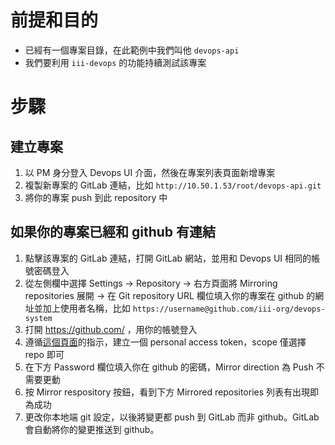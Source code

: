 # 前提和目的
- 已經有一個專案目錄，在此範例中我們叫他 `devops-api`
- 我們要利用 `iii-devops` 的功能持續測試該專案
# 步驟
## 建立專案
1. 以 PM 身分登入 Devops UI 介面，然後在專案列表頁面新增專案
1. 複製新專案的 GitLab 連結，比如 `http://10.50.1.53/root/devops-api.git`
1. 將你的專案 push 到此 repository 中
## 如果你的專案已經和 github 有連結
1. 點擊該專案的 GitLab 連結，打開 GitLab 網站，並用和 Devops UI 相同的帳號密碼登入
1. 從左側欄中選擇 Settings -> Repository -> 右方頁面將 Mirroring repositories 展開 -> 在 Git repository URL 欄位填入你的專案在 github 的網址並加上使用者名稱，比如 `https://username@github.com/iii-org/devops-system`
1. 打開 https://github.com/ ，用你的帳號登入
1. 遵循[這個頁面](https://docs.github.com/en/free-pro-team@latest/github/authenticating-to-github/creating-a-personal-access-token)的指示，建立一個 personal access token，scope 僅選擇 repo 即可
1. 在下方 Password 欄位填入你在 github 的密碼，Mirror direction 為 Push 不需要更動
1. 按 Mirror respository 按鈕，看到下方 Mirrored repositories 列表有出現即為成功
1. 更改你本地端 git 設定，以後將變更都 push 到 GitLab 而非 github。GitLab 會自動將你的變更推送到 github。
